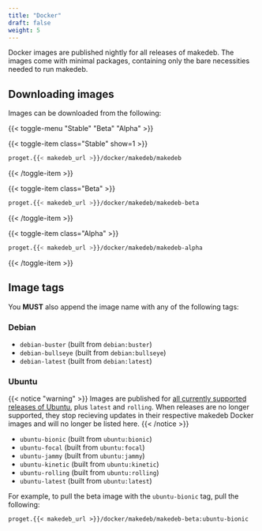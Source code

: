 ```yaml
---
title: "Docker"
draft: false
weight: 5
---
```


Docker images are published nightly for all releases of makedeb. The images come with minimal packages, containing only the bare necessities needed to run makedeb.

## Downloading images

Images can be downloaded from the following:

{{< toggle-menu "Stable" "Beta" "Alpha" >}}

{{< toggle-item class="Stable" show=1 >}}
```sh
proget.{{< makedeb_url >}}/docker/makedeb/makedeb
```
{{< /toggle-item >}}

{{< toggle-item class="Beta" >}}
```sh
proget.{{< makedeb_url >}}/docker/makedeb/makedeb-beta
```
{{< /toggle-item >}}

{{< toggle-item class="Alpha" >}}
```sh
proget.{{< makedeb_url >}}/docker/makedeb/makedeb-alpha
```
{{< /toggle-item >}}

## Image tags
You **MUST** also append the image name with any of the following tags:

### Debian
- `debian-buster` (built from `debian:buster`)
- `debian-bullseye` (built from `debian:bullseye`)
- `debian-latest` (built from `debian:latest`)

### Ubuntu
{{< notice "warning" >}}
Images are published for [all currently supported releases of Ubuntu](https://wiki.ubuntu.com/Releases), plus `latest` and `rolling`. When releases are no longer supported, they stop recieving updates in their respective makedeb Docker images and will no longer be listed here.
{{< /notice >}}

- `ubuntu-bionic` (built from `ubuntu:bionic`)
- `ubuntu-focal` (built from `ubuntu:focal`)
- `ubuntu-jammy` (built from `ubuntu:jammy`)
- `ubuntu-kinetic` (built from `ubuntu:kinetic`)
- `ubuntu-rolling` (built from `ubuntu:rolling`)
- `ubuntu-latest` (built from `ubuntu:latest`)

For example, to pull the beta image with the `ubuntu-bionic` tag, pull the following:

```
proget.{{< makedeb_url >}}/docker/makedeb/makedeb-beta:ubuntu-bionic
```
